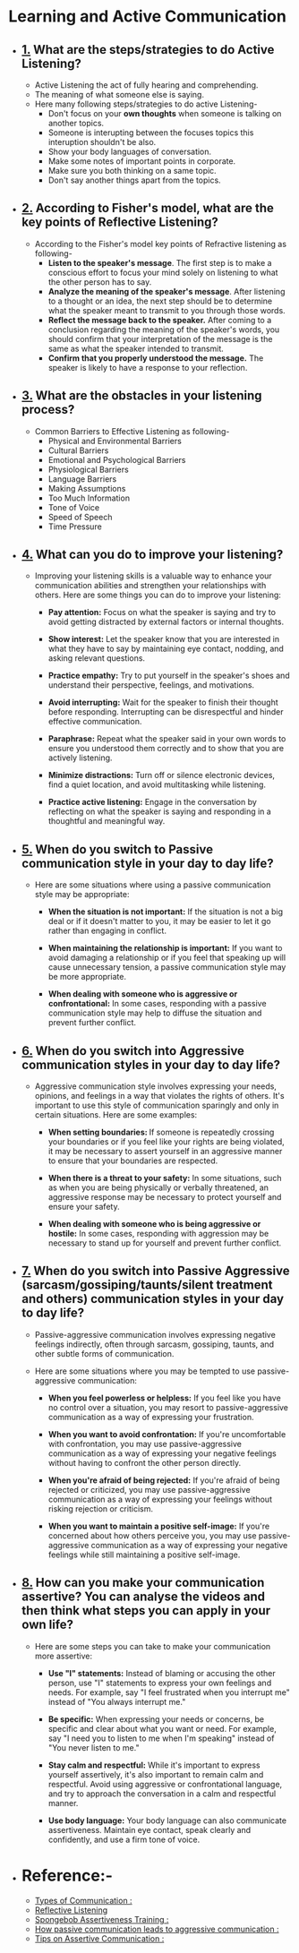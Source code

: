 # Learning and Active Communication

* ## [1.]('/') What are the steps/strategies to do Active Listening?
    * Active Listening the act of fully hearing and comprehending.
    * The meaning of what someone else is saying.
    * Here many following steps/strategies to do active Listening-
        * Don't focus on your <b>own thoughts</b> when someone is talking on another topics.
        * Someone is interupting between the focuses topics this interuption shouldn't be also.
        * Show your body languages of conversation.
        * Make some notes of important points in corporate.
        * Make sure you both thinking on a same topic.
        * Don't say another things apart from the topics.
* ## [2.]('/') According to Fisher's model, what are the key points of Reflective Listening?
    * According to the Fisher's model key points of Refractive listening as following-
        * <b>Listen to the speaker's message</b>. The first step is to make a conscious effort to focus your mind solely on listening to what the other person has to say. 
        * <b>Analyze the meaning of the speaker's message</b>. After listening to a thought or an idea, the next step should be to determine what the speaker meant to transmit to you through those words.
        * <b>Reflect the message back to the speaker.</b> After coming to a conclusion regarding the meaning of the speaker's words, you should confirm that your interpretation of the message is the same as what the speaker intended to transmit. 
        * <b> Confirm that you properly understood the message.</b> The speaker is likely to have a response to your reflection.
* ## [3.]('/') What are the obstacles in your listening process?
    * Common Barriers to Effective Listening as following-
        * Physical and Environmental Barriers
        * Cultural Barriers
        * Emotional and Psychological Barriers
        * Physiological Barriers
        * Language Barriers
        * Making Assumptions
        * Too Much Information
        * Tone of Voice
        * Speed of Speech
        * Time Pressure
* ## [4.]('/') What can you do to improve your listening?
    * Improving your listening skills is a valuable way to enhance your communication abilities and strengthen your relationships with others. Here are some things you can do to improve your listening:

        * <b>Pay attention:</b> Focus on what the speaker is saying and try to avoid getting distracted by external factors or internal thoughts.

        * <b>Show interest:</b> Let the speaker know that you are interested in what they have to say by maintaining eye contact, nodding, and asking relevant questions.

        * <b>Practice empathy:</b> Try to put yourself in the speaker's shoes and understand their perspective, feelings, and motivations.

        * <b>Avoid interrupting:</b> Wait for the speaker to finish their thought before responding. Interrupting can be disrespectful and hinder effective communication.

        * <b>Paraphrase:</b> Repeat what the speaker said in your own words to ensure you understood them correctly and to show that you are actively listening.

        * <b>Minimize distractions:</b> Turn off or silence electronic devices, find a quiet location, and avoid multitasking while listening.

        * <b>Practice active listening:</b> Engage in the conversation by reflecting on what the speaker is saying and responding in a thoughtful and meaningful way.
* ## [5.]('/') When do you switch to Passive communication style in your day to day life?
    * Here are some situations where using a passive communication style may be appropriate:

        * <b>When the situation is not important:</b> If the situation is not a big deal or if it doesn't matter to you, it may be easier to let it go rather than engaging in conflict.

        * <b>When maintaining the relationship is important:</b> If you want to avoid damaging a relationship or if you feel that speaking up will cause unnecessary tension, a passive communication style may be more appropriate.

        * <b>When dealing with someone who is aggressive or confrontational:</b> In some cases, responding with a passive communication style may help to diffuse the situation and prevent further conflict.
* ## [6.]('/') When do you switch into Aggressive communication styles in your day to day life?
    * Aggressive communication style involves expressing your needs, opinions, and feelings in a way that violates the rights of others.  It's important to use this style of communication sparingly and only in certain situations. Here are some examples:
        * <b>When setting boundaries: </b>If someone is repeatedly crossing your boundaries or if you feel like your rights are being violated, it may be necessary to assert yourself in an aggressive manner to ensure that your boundaries are respected.

        * <b>When there is a threat to your safety:</b> In some situations, such as when you are being physically or verbally threatened, an aggressive response may be necessary to protect yourself and ensure your safety.

        * <b>When dealing with someone who is being aggressive or hostile:</b> In some cases, responding with aggression may be necessary to stand up for yourself and prevent further conflict.
* ## [7.]('/') When do you switch into Passive Aggressive (sarcasm/gossiping/taunts/silent treatment and others) communication styles in your day to day life?
    * Passive-aggressive communication involves expressing negative feelings indirectly, often through sarcasm, gossiping, taunts, and other subtle forms of communication.

    * Here are some situations where you may be tempted to use passive-aggressive communication:

        * <b>When you feel powerless or helpless:</b> If you feel like you have no control over a situation, you may resort to passive-aggressive communication as a way of expressing your frustration.

        * <b>When you want to avoid confrontation:</b> If you're uncomfortable with confrontation, you may use passive-aggressive communication as a way of expressing your negative feelings without having to confront the other person directly.

        * <b>When you're afraid of being rejected:</b> If you're afraid of being rejected or criticized, you may use passive-aggressive communication as a way of expressing your feelings without risking rejection or criticism.

        * <b>When you want to maintain a positive self-image:</b> If you're concerned about how others perceive you, you may use passive-aggressive communication as a way of expressing your negative feelings while still maintaining a positive self-image.
* ## [8.]('/') How can you make your communication assertive? You can analyse the videos and then think what steps you can apply in your own life?
    * Here are some steps you can take to make your communication more assertive:

        * <b>Use "I" statements:</b> Instead of blaming or accusing the other person, use "I" statements to express your own feelings and needs. For example, say "I feel frustrated when you interrupt me" instead of "You always interrupt me."

        * <b>Be specific:</b> When expressing your needs or concerns, be specific and clear about what you want or need. For example, say "I need you to listen to me when I'm speaking" instead of "You never listen to me."

        * <b>Stay calm and respectful:</b> While it's important to express yourself assertively, it's also important to remain calm and respectful. Avoid using aggressive or confrontational language, and try to approach the conversation in a calm and respectful manner.

        * <b>Use body language:</b> Your body language can also communicate assertiveness. Maintain eye contact, speak clearly and confidently, and use a firm tone of voice.


* # Reference:-
    * [Types of Communication : ](https://www.youtube.com/watch?v=yjOWXsDt87Y)
    * [Reflective Listening](https://en.wikipedia.org/wiki/Reflective_listening)
    * [Spongebob Assertiveness Training :](https://www.youtube.com/watch?v=SYuboi4GWO4)
    * [How passive communication leads to aggressive communication :](https://www.youtube.com/watch?v=BanqlGZSWiI)
    * [Tips on Assertive Communication :](https://www.youtube.com/watch?v=vlwmfiCb-vc)